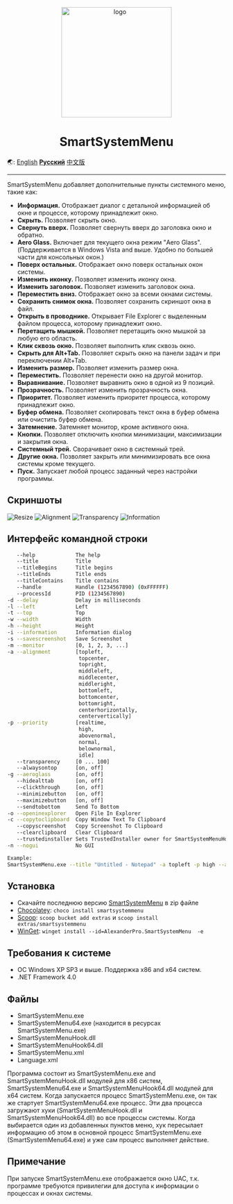 <div align="center">

<img src="./SmartSystemMenu/Images/SmartSystemMenuLogo.png" alt="logo" width="254">

# SmartSystemMenu

</div>

🌏: [English](/) [**Русский**](/README_RU.md) [中文版](/README_CN.md)

---

SmartSystemMenu добавляет дополнительные пункты системного меню, такие как:

* **Информация.** Отображает диалог с детальной информацией об окне и процессе, которому принадлежит окно.
* **Скрыть.** Позволяет скрыть окно.
* **Свернуть вверх.** Позволяет свернуть вверх до заголовка окно и обратно.
* **Aero Glass.** Включает для текущего окна режим "Aero Glass". (Поддерживается в Windows Vista and выше. Удобно по большей части для консольных окон.)
* **Поверх остальных.** Отображает окно поверх остальных окон системы.
* **Изменить иконку.** Позволяет изменить иконку окна.
* **Изменить заголовок.** Позволяет изменить заголовок окна.
* **Переместить вниз.** Отображает окно за всеми окнами системы.
* **Сохранить снимок окна.** Позволяет сохранить скриншот окна в файл.
* **Открыть в проводнике.** Открывает File Explorer с выделенным файлом процесса, которому принадлежит окно.
* **Перетащить мышкой.** Позволяет перетащить окно мышкой за любую его область.
* **Клик сквозь окно.** Позволяет выполнить клик сквозь окно.
* **Скрыть для Alt+Tab.** Позволяет скрыть окно на панели задач и при переключении Alt+Tab.
* **Изменить размер.** Позволяет изменить размер окна.
* **Переместить.** Позволяет перенести окно на другой монитор.
* **Выравнивание.** Позволяет выравнить окно в одной из 9 позиций.
* **Прозрачность.** Позволяет изменить прозрачность окна.
* **Приоритет.** Позволяет изменить приоритет процесса, которому принадлежит окно.
* **Буфер обмена.** Позволяет скопировать текст окна в буфер обмена или очистить буфер обмена.
* **Затемнение.** Затемняет монитор, кроме активного окна.
* **Кнопки.** Позволяет отключить кнопки минимизации, максимизации и закрытия окна.
* **Системный трей.** Сворачивает окно в системный трей.
* **Другие окна.** Позволяет закрыть или минимизировать все окна системы кроме текущего.
* **Пуск.** Запускает любой процесс заданный через настройки программы.

Скриншоты
------------------

![Resize](./SmartSystemMenu/Images/SmartSystemMenuRu1.png)
![Alignment](./SmartSystemMenu/Images/SmartSystemMenuRu2.png)
![Transparency](./SmartSystemMenu/Images/SmartSystemMenuRu3.png)
![Information](./SmartSystemMenu/Images/SmartSystemMenuRu4.png)

Интерфейс командной строки
--------------------

```bash
   --help             The help
   --title            Title
   --titleBegins      Title begins 
   --titleEnds        Title ends
   --titleContains    Title contains
   --handle           Handle (1234567890) (0xFFFFFF)
   --processId        PID (1234567890)
-d --delay            Delay in milliseconds
-l --left             Left
-t --top              Top
-w --width            Width
-h --height           Height
-i --information      Information dialog
-s --savescreenshot   Save Screenshot
-m --monitor          [0, 1, 2, 3, ...]
-a --alignment        [topleft,
                       topcenter,
                       topright,
                       middleleft,
                       middlecenter,
                       middleright,
                       bottomleft,
                       bottomcenter,
                       bottomright,
                       centerhorizontally,
                       centervertically]
-p --priority         [realtime,
                       high,
                       abovenormal,
                       normal,
                       belownormal,
                       idle]
   --transparency     [0 ... 100]
   --alwaysontop      [on, off]
-g --aeroglass        [on, off]
   --hidealttab       [on, off]
   --clickthrough     [on, off]
   --minimizebutton   [on, off]
   --maximizebutton   [on, off]
   --sendtobottom     Send To Bottom
-o --openinexplorer   Open File In Explorer
-c --copytoclipboard  Copy Window Text To Clipboard
   --copyscreenshot   Copy Screenshot To Clipboard
   --clearclipboard   Clear Clipboard
   --trustedinstaller Sets TrustedInstaller owner for SmartSystemMenuHook.dll and SmartSystemMenuHook64.dll
-n --nogui            No GUI

Example:
SmartSystemMenu.exe --title "Untitled - Notepad" -a topleft -p high --alwaysontop on --nogui
```

Установка
--------------------

* Скачайте последнюю версию [SmartSystemMenu](https://github.com/AlexanderPro/SmartSystemMenu/releases) в zip файле
* [Chocolatey](https://chocolatey.org/): `choco install smartsystemmenu`
* [Scoop](https://scoop.sh/): `scoop bucket add extras` и `scoop install extras/smartsystemmenu`
* [WinGet](https://github.com/microsoft/winget-cli): `winget install --id=AlexanderPro.SmartSystemMenu  -e`

Требования к системе
--------------------

* ОС Windows XP SP3 и выше. Поддержка x86 and x64 систем.
* .NET Framework 4.0

Файлы
--------------------

* SmartSystemMenu.exe
* SmartSystemMenu64.exe (находится в ресурсах SmartSystemMenu.exe)
* SmartSystemMenuHook.dll
* SmartSystemMenuHook64.dll
* SmartSystemMenu.xml
* Language.xml

Программа состоит из SmartSystemMenu.exe and SmartSystemMenuHook.dll модулей для x86 систем, SmartSystemMenu64.exe и SmartSystemMenuHook64.dll модулей для x64 систем. Когда запускается процесс SmartSystemMenu.exe, он так же стартует SmartSystemMenu64.exe процесс. Эти два процесса загружают хуки (SmartSystemMenuHook.dll и SmartSystemMenuHook64.dll) во все процессы системы. Когда выбирается один из добавленных пунктов меню, хук пересылает информацию об этом в основной процесс SmartSystemMenu.exe (SmartSystemMenu64.exe) и уже сам процесс выполняет действие.

Примечание
--------------------

При запуске SmartSystemMenu.exe отображается окно UAC, т.к. программе требуются привилегии для доступа к информации о процессах и окнах системы.